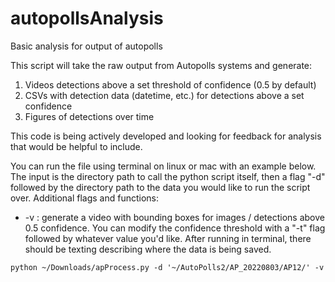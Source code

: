 # autopollsAnalysis
Basic analysis for output of autopolls

This script will take the raw output from Autopolls systems and generate:
1. Videos detections above a set threshold of confidence (0.5 by default)
2. CSVs with detection data (datetime, etc.) for detections above a set confidence
3. Figures of detections over time

This code is being actively developed and looking for feedback for analysis that would be helpful to include.

You can run the file using terminal on linux or mac with an example below. The input is the directory path to call the python script itself, then a flag "-d" followed by the directory path to the data you would like to run the script over.
Additional flags and functions:
  * -v : generate a video with bounding boxes for images / detections above 0.5 confidence. You can modify the confidence threshold with a "-t" flag followed by whatever value you'd like.
After running in terminal, there should be texting describing where the data is being saved.
```
python ~/Downloads/apProcess.py -d '~/AutoPolls2/AP_20220803/AP12/' -v
```
